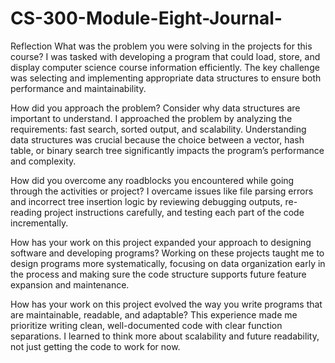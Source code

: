 # CS-300-Module-Eight-Journal-

Reflection
What was the problem you were solving in the projects for this course?
I was tasked with developing a program that could load, store, and display computer science course information efficiently. The key challenge was selecting and implementing appropriate data structures to ensure both performance and maintainability.

How did you approach the problem? Consider why data structures are important to understand.
I approached the problem by analyzing the requirements: fast search, sorted output, and scalability. Understanding data structures was crucial because the choice between a vector, hash table, or binary search tree significantly impacts the program’s performance and complexity.

How did you overcome any roadblocks you encountered while going through the activities or project?
I overcame issues like file parsing errors and incorrect tree insertion logic by reviewing debugging outputs, re-reading project instructions carefully, and testing each part of the code incrementally.

How has your work on this project expanded your approach to designing software and developing programs?
Working on these projects taught me to design programs more systematically, focusing on data organization early in the process and making sure the code structure supports future feature expansion and maintenance.

How has your work on this project evolved the way you write programs that are maintainable, readable, and adaptable?
This experience made me prioritize writing clean, well-documented code with clear function separations. I learned to think more about scalability and future readability, not just getting the code to work for now.

